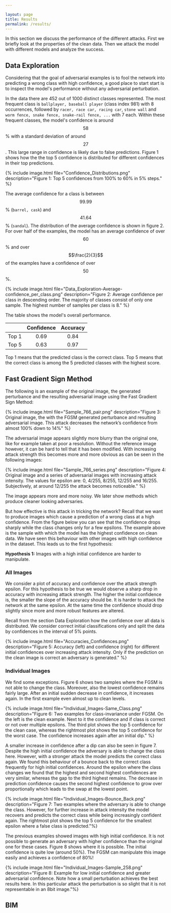 ```yaml
---

layout: page
title: Results
permalink: /results/
---
```



In this section we discuss the performance of the different attacks. First we briefly look at the properties of the clean data. Then we attack the model with different models and analyze the success.

## Data Exploration
Considering that the goal of adversarial examples is to fool the network into predicting a wrong class with high confidence, a good place to start start is to inspect the model's performance without any adversarial perturbation.

In the data there are 452 out of 1000 distinct classes represented. The most frequent class is `ballplayer, baseball player` (class index 981) with 8 occurrences, followed by `racer, race car, racing car`, `stone wall` and `worm fence, snake fence, snake-rail fence, ...` with 7 each. Within these frequent classes, the model's confidence is around $$58$$% with a standard deviation of around $$27$$. This large range in confidence is likely due to false predictions. Figure 1 shows how the the top 5 confidence is distributed for different confidences in their top predictions.


{% include image.html file="Confidence_Distributions.png" description="Figure 1: Top 5 confidences from 100% to 60% in 5% steps." %}

The average confidence for a class is between $$99.99$$% (`barrel, cask`) and $$41.64$$% (`sandal`). The distribution of the average confidence is shown in figure 2. For over half of the examples, the model has an average confidence of over $$60$$% and over $$\frac{2}{3}$$ of the examples have a confidence of over $$50$$%.

{% include image.html file="Data_Exploration-Average-confidence_per_class.png" description="Figure 2: Average confidence per class in descending order. The majority of classes consist of only one sample. The highest number of samples per class is 8." %}


The table shows the model's overall performance.


|                | Confidence    |  Accuracy     |
| :------------- | :----------:  | :----------:  | 
|  Top 1         | 0.69          | 0.84          |
|  Top 5         | 0.63          | 0.97          |

Top 1 means that the predicted class is the correct class. Top 5 means that the correct class is among the 5 predicted classes with the highest score.


## Fast Gradient Sign Method

The following is an example of the original image, the generated perturbance and the resulting adversarial image using the Fast Gradient Sign Method:

{% include image.html file="Sample_766_pair.png" description="Figure 3: Original image, the with the FGSM generated perturbance and resulting adversarial image. This attack decreases the network’s confidence from almost 100% down to 14%" %}

The adversarial image appears slightly more blurry than the original one, like for example taken at poor a resolution. Without the reference image however, it can be hard to tell that it has been modified. With increasing attack strength this becomes more and more obvious as can be seen in the following images:

{% include image.html file="Sample_766_series.png" description="Figure 4: Original image and a series of adversarial images with increasing attack intensity. The values for epsilon are: 0, 4/255, 8/255, 12/255 and 16/255. Subjectively, at around 12/255 the attack becomes noticeable." %}

The image appears more and more noisy. We later show methods which produce cleaner looking adversaries.

But how effective is this attack in tricking the network? Recall that we want to produce images which cause a prediction of a wrong class at a high confidence. From the figure below you can see that the confidence drops sharply while the class changes only for a few epsilons. The example above is the sample with which the model has the highest confidence on clean data. We have seen this behaviour with other images with high confidence in the dataset. This leads us to the first hypothesis:

**Hypothesis 1:** Images with a high initial confidence are harder to manipulate.


### All Images
We consider a plot of accuracy and confidence over the attack strength epsilon. For this hypothesis to be true we would observe a sharp drop in accuracy with increasing attack strength. The higher the initial confidence is, the smaller the slope of the accuracy should be. It is harder to attack the network at the same epsilon. At the same time the confidence should drop slightly since more and more robust features are altered.

Recall from the section Data Exploration how the confidence over all data is distributed. We consider correct initial classifications only and split the data by confidences in the interval of 5% points.

{% include image.html file="Accuracies_Confidences.png" description="Figure 5: Accuracy (left) and confidence (right) for different initial confidences over increasing attack intensity. Only if the prediction on the clean image is correct an adversary is generated." %}


### Individual Images
We find some exceptions. Figure 6 shows two samples where the FGSM is not able to change the class. Moreover, also the lowest confidence remains fairly large. After an initial sudden decrease in confidence, it increases again. In the first example even almost up to clean levels.

{% include image.html file="Individual_Images-Same_Class.png" description="Figure 6: Two examples for class-invariance under FGSM. On the left is the clean example. Next to it the confidence and if class is correct or not over multiple epsilons. The third plot shows the top 5 confidence for the clean case, whereas the rightmost plot shows the top 5 confidence for the worst case. The confidence increases again after an initial dip." %}

A smaller increase in confidence after a dip can also be seen in figure 7. Despite the high initial confidence the adversary is able to change the class here. However, with a stronger attack the model predicts the correct class again. We found this behaviour of a bounce back to the correct class frequently for high initial confidences. Around the epsilon where the class changes we found that the highest and second highest confidences are very similar, whereas the gap to the third highest remains. The decrease in prediction confidence causes the second highest confidence to grow over proportionally which leads to the swap at the lowest point.

{% include image.html file="Individual_Images-Bounce_Back.png" description="Figure 7: Two examples where the adversary is able to change the class. However, for further increase in attack intensity the model recovers and predicts the correct class while being increasingly confident again. The rightmost plot shows the top 5 confidence for the smallest epsilon where a false class is predicted."%}

The previous examples showed images with high initial confidence. It is not possible to generate an adversary with higher confidence than the original one for these cases. Figure 8 shows where it is possible. The initial confidence is quite low (around 50%). The FGSM can manipulate this image easily and achieves a confidence of 80%!

{% include image.html file="Individual_Images-Sample_258.png" description="Figure 8:  Example for low initial confidence and greater adversarial confidence. Note how a small perturbation achieves the best results here. In this particular attack the perturbation is so slight that it is not representable in an 8bit image."%}


## BIM

